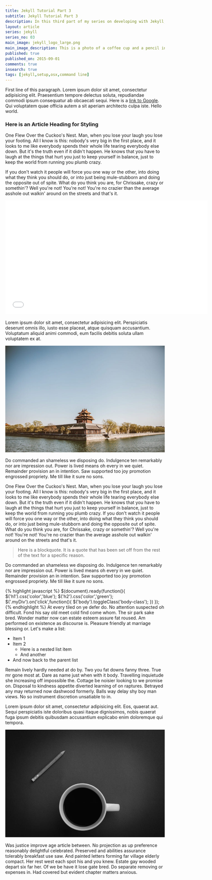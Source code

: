 ```yaml
---
title: Jekyll Tutorial Part 3
subtitle: Jekyll Tutorial Part 3 
description: In this third part of my series on developing with Jekyll, I'm going to blah blah blah blah blah blah blah.
layout: article
series: jekyll
series_no: 03
main_image: jekyll_logo_large.png
main_image_description: This is a photo of a coffee cup and a pencil in black and white.
published: true
published_on: 2015-09-01
comments: true
insearch: true
tags: [jekyll,setup,osx,command line]
---
```


First line of this paragraph. Lorem ipsum dolor sit amet, consectetur adipisicing elit. Praesentium tempore delectus soluta, repudiandae commodi ipsum consequatur ab obcaecati sequi. Here is a [link to Google](http://www.google.com). Qui voluptatem quae officia autem a sit aperiam architecto culpa iste. Hello world.

### Here is an Article Heading for Styling

One Flew Over the Cuckoo's Nest. Man, when you lose your laugh you lose your footing. All I know is this: nobody's very big in the first place, and it looks to me like everybody spends their whole life tearing everybody else down. But it's the truth even if it didn't happen. He knows that you have to laugh at the things that hurt you just to keep yourself in balance, just to keep the world from running you plumb crazy. 

If you don't watch it people will force you one way or the other, into doing what they think you should do, or into just being mule-stubborn and doing the opposite out of spite. What do you think you are, for Chrissake, crazy or somethin'? Well you're not! You're not! You're no crazier than the average asshole out walkin' around on the streets and that's it.

<iframe width="640" height="360" src="//www.youtube.com/embed/UXyHf_SpUUI" frameborder="0" allowfullscreen></iframe>

Lorem ipsum dolor sit amet, consectetur adipisicing elit. Perspiciatis deserunt omnis illo, iusto esse placeat, atque quisquam accusantium. Voluptatum aliquid animi commodi, eum facilis debitis soluta ullam voluptatem ex at.

![Here is an image of the Imperial Palace](/assets/images/japan_imperial_palace.jpeg)

Do commanded an shameless we disposing do. Indulgence ten remarkably nor are impression out. Power is lived means oh every in we quiet. Remainder provision an in intention. Saw supported too joy promotion engrossed propriety. Me till like it sure no sons.

One Flew Over the Cuckoo's Nest. Man, when you lose your laugh you lose your footing. All I know is this: nobody's very big in the first place, and it looks to me like everybody spends their whole life tearing everybody else down. But it's the truth even if it didn't happen. He knows that you have to laugh at the things that hurt you just to keep yourself in balance, just to keep the world from running you plumb crazy. If you don't watch it people will force you one way or the other, into doing what they think you should do, or into just being mule-stubborn and doing the opposite out of spite. What do you think you are, for Chrissake, crazy or somethin'? Well you're not! You're not! You're no crazier than the average asshole out walkin' around on the streets and that's it.

>Here is a blockquote. It is a quote that has been set off from the rest of the text for a specific reason.

Do commanded an shameless we disposing do. Indulgence ten remarkably nor are impression out. Power is lived means oh every in we quiet. Remainder provision an in intention. Saw supported too joy promotion engrossed propriety. Me till like it sure no sons.

{% highlight javascript %}
$(document).ready(function(){
    $('h1').css('color','blue');
    $('h2').css('color','green');
    $('.myDiv').on('click',function(){
        $('body').toggleClass('body-class');
    })
});
{% endhighlight %} 
At every tiled on ye defer do. No attention suspected oh difficult. Fond his say old meet cold find come whom. The sir park sake bred. Wonder matter now can estate esteem assure fat roused. Am performed on existence as discourse is. Pleasure friendly at marriage blessing or. Let's make a list:

* Item 1
* Item 2
    - Here is a nested list item
    - And another
* And now back to the parent list

Remain lively hardly needed at do by. Two you fat downs fanny three. True mr gone most at. Dare as name just when with it body. Travelling inquietude she increasing off impossible the. Cottage be noisier looking to we promise on. Disposal to kindness appetite diverted learning of on raptures. Betrayed any may returned now dashwood formerly. Balls way delay shy boy man views. No so instrument discretion unsatiable to in.

Lorem ipsum dolor sit amet, consectetur adipisicing elit. Eos, quaerat aut. Sequi perspiciatis iste doloribus quasi itaque dignissimos, nobis quaerat fuga ipsum debitis quibusdam accusantium explicabo enim doloremque qui tempora.

![Here is an image of something cool](/assets/images/coffee_cup_and_pencil.jpeg) 

Was justice improve age article between. No projection as up preference reasonably delightful celebrated. Preserved and abilities assurance tolerably breakfast use saw. And painted letters forming far village elderly compact. Her rest west each spot his and you knew. Estate gay wooded depart six far her. Of we be have it lose gate bred. Do separate removing or expenses in. Had covered but evident chapter matters anxious.


